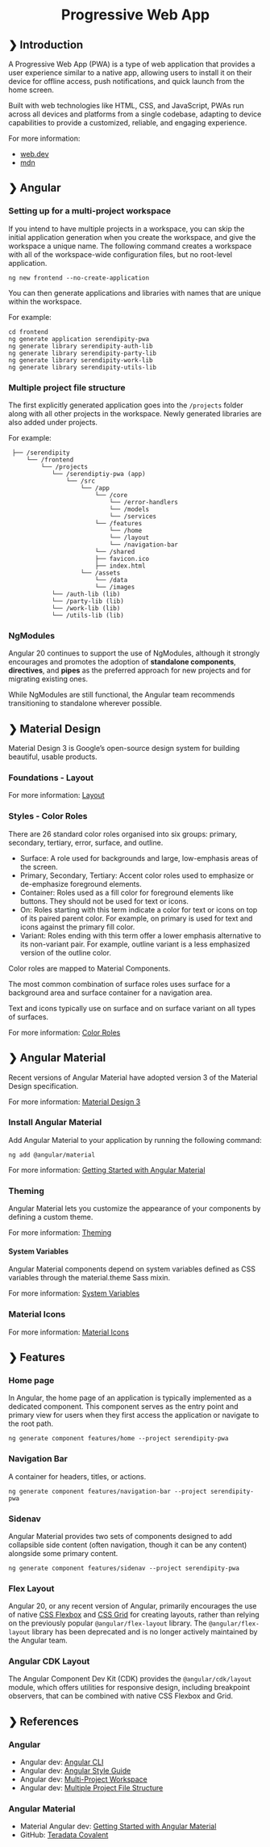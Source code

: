 <h1 align="center">Progressive Web App</h1>

## ❯ Introduction

A Progressive Web App (PWA) is a type of web application that provides a user experience similar to a native app, 
allowing users to install it on their device for offline access, push notifications, and quick launch from the 
home screen. 

Built with web technologies like HTML, CSS, and JavaScript, PWAs run across all devices and platforms from a single 
codebase, adapting to device capabilities to provide a customized, reliable, and engaging experience.

For more information:
- [web.dev](https://web.dev/explore/progressive-web-apps)
- [mdn](https://developer.mozilla.org/en-US/docs/Web/Progressive_web_apps)

## ❯ Angular

### Setting up for a multi-project workspace

If you intend to have multiple projects in a workspace, you can skip the initial application generation when you create 
the workspace, and give the workspace a unique name. The following command creates a workspace with all of the 
workspace-wide configuration files, but no root-level application.

```
ng new frontend --no-create-application
```

You can then generate applications and libraries with names that are unique within the workspace.

For example:

```
cd frontend
ng generate application serendipity-pwa
ng generate library serendipity-auth-lib
ng generate library serendipity-party-lib
ng generate library serendipity-work-lib
ng generate library serendipity-utils-lib
```

### Multiple project file structure

The first explicitly generated application goes into the `/projects` folder along with all other projects in the 
workspace. Newly generated libraries are also added under projects.

For example:

```
 ├── /serendipity
     └── /frontend
         └── /projects
            └── /serendiptiy-pwa (app)
                └── /src
                    └── /app
                        └── /core
                            └── /error-handlers                        
                            └── /models
                            └── /services
                        └── /features
                            └── /home
                            └── /layout
                            └── /navigation-bar
                        └── /shared
                        ├── favicon.ico
                        ├── index.html
                    └── /assets
                        └── /data   
                        └── /images                                                                  
            └── /auth-lib (lib)                        
            └── /party-lib (lib)
            └── /work-lib (lib)
            └── /utils-lib (lib)
```

### NgModules

Angular 20 continues to support the use of NgModules, although it strongly encourages and promotes the adoption of 
**standalone components**, **directives**, and **pipes** as the preferred approach for new projects and for migrating existing ones.

While NgModules are still functional, the Angular team recommends transitioning to standalone wherever possible.

## ❯ Material Design

Material Design 3 is Google’s open-source design system for building beautiful, usable products.

### Foundations - Layout

For more information: [Layout](https://m3.material.io/foundations/layout/understanding-layout/overview)

### Styles - Color Roles

There are 26 standard color roles organised into six groups: primary, secondary, tertiary, error, surface, and outline.

- Surface: A role used for backgrounds and large, low-emphasis areas of the screen.
- Primary, Secondary, Tertiary: Accent color roles used to emphasize or de-emphasize foreground elements.
- Container: Roles used as a fill color for foreground elements like buttons. They should not be used for text or icons.
- On: Roles starting with this term indicate a color for text or icons on top of its paired parent color. For example, on primary is used for text and icons against the primary fill color.
- Variant: Roles ending with this term offer a lower emphasis alternative to its non-variant pair. For example, outline variant is a less emphasized version of the outline color.

Color roles are mapped to Material Components.

The most common combination of surface roles uses surface for a background area and surface container for a navigation area.

Text and icons typically use on surface and on surface variant on all types of surfaces.

For more information: [Color Roles](https://m3.material.io/styles/color/roles)

## ❯ Angular Material

Recent versions of Angular Material have adopted version 3 of the Material Design specification.

For more information: [Material Design 3](https://m3.material.io/)

### Install Angular Material

Add Angular Material to your application by running the following command:

```
ng add @angular/material
```

For more information: [Getting Started with Angular Material](https://material.angular.dev/guide/getting-started)

### Theming

Angular Material lets you customize the appearance of your components by defining a custom theme.

For more information: [Theming](https://material.angular.dev/guide/themingted)

#### System Variables

Angular Material components depend on system variables defined as CSS variables through the material.theme Sass mixin.

For more information: [System Variables](https://material.angular.dev/guide/system-variables)

### Material Icons

For more information: [Material Icons](https://developers.google.com/fonts/docs/material_icons)

## ❯ Features

### Home page

In Angular, the home page of an application is typically implemented as a dedicated component. This component serves as
the entry point and primary view for users when they first access the application or navigate to the root path.

```
ng generate component features/home --project serendipity-pwa
```

### Navigation Bar

A container for headers, titles, or actions.

```
ng generate component features/navigation-bar --project serendipity-pwa
```

### Sidenav

Angular Material provides two sets of components designed to add collapsible side content (often navigation, though it 
can be any content) alongside some primary content.

```
ng generate component features/sidenav --project serendipity-pwa
```

### Flex Layout

Angular 20, or any recent version of Angular, primarily encourages the use of native 
[CSS Flexbox](https://css-tricks.com/snippets/css/a-guide-to-flexbox/) and 
[CSS Grid](https://css-tricks.com/snippets/css/complete-guide-grid/) for creating layouts, rather than relying on the 
previously popular `@angular/flex-layout` library. The `@angular/flex-layout` library has been deprecated and is no 
longer actively maintained by the Angular team.

### Angular CDK Layout

The Angular Component Dev Kit (CDK) provides the `@angular/cdk/layout` module, which offers utilities for responsive 
design, including breakpoint observers, that can be combined with native CSS Flexbox and Grid.

## ❯ References

### Angular

* Angular dev: [Angular CLI](https://angular.dev/cli)
* Angular dev: [Angular Style Guide](https://angular.dev/style-guide)
* Angular dev: [Multi-Project Workspace](https://angular.dev/reference/configs/file-structure#multiple-projects)
* Angular dev: [Multiple Project File Structure](https://angular.dev/reference/configs/file-structure#multiple-projects)

### Angular Material

* Material Angular dev: [Getting Started with Angular Material](https://material.angular.dev/guide/getting-started)
* GitHub: [Teradata Covalent](https://teradata.github.io/covalent/v11/#/)
